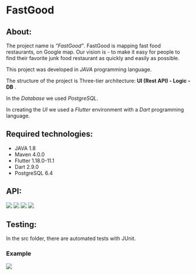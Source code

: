 # FastGood


## About:
The project name is *“FastGood”*.
FastGood is mapping fast food restaurants, on Google map.
Our vision is - to make it easy for people to find their favorite junk food restaurant as quickly and easily as possible.

This project was developed in *JAVA* programming language.

The structure of the project is Three-tier architecture: **UI (Rest API) - Logic - DB** .

In the *Database* we used *PostgreSQL*.

In creating the *UI* we used a *Flutter* environment with a *Dart* programming language.


## Required technologies:
* JAVA 1.8
* Maven 4.0.0
* Flutter 1.18.0-11.1
* Dart 2.9.0
* PostgreSQL 6.4 


## API:
![](API_pictures/API_1.png)
![](API_pictures/API_2.png)
![](API_pictures/API_3.png)
![](API_pictures/API_4.png)


## Testing:
In the src folder, there are automated tests with JUnit.
### Example
![](JUnit_tests_pictures/JUnit_tests_pic.png)

